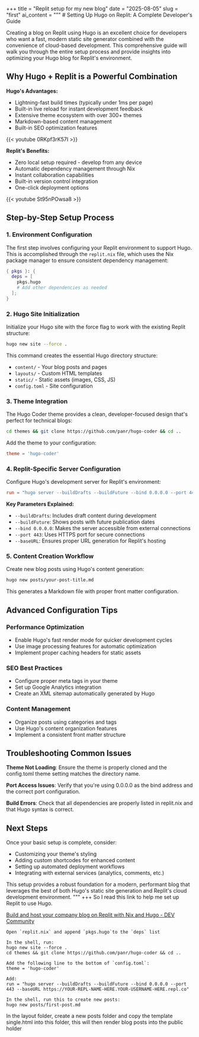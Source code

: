 +++ 
title = "Replit setup for my new blog"
date = "2025-08-05"
slug = "first"
ai_content = """ # Setting Up Hugo on Replit: A Complete Developer's Guide

Creating a blog on Replit using Hugo is an excellent choice for developers who want a fast, modern static site generator combined with the convenience of cloud-based development. This comprehensive guide will walk you through the entire setup process and provide insights into optimizing your Hugo blog for Replit's environment.

## Why Hugo + Replit is a Powerful Combination

**Hugo's Advantages:**
- Lightning-fast build times (typically under 1ms per page)
- Built-in live reload for instant development feedback
- Extensive theme ecosystem with over 300+ themes
- Markdown-based content management
- Built-in SEO optimization features

{{< youtube 0RKpf3rK57I >}}


**Replit's Benefits:**
- Zero local setup required - develop from any device
- Automatic dependency management through Nix
- Instant collaboration capabilities
- Built-in version control integration
- One-click deployment options

{{< youtube St95nPOwsa8 >}}

## Step-by-Step Setup Process

### 1. Environment Configuration

The first step involves configuring your Replit environment to support Hugo. This is accomplished through the `replit.nix` file, which uses the Nix package manager to ensure consistent dependency management:

```nix
{ pkgs }: {
  deps = [
    pkgs.hugo
    # Add other dependencies as needed
  ];
}
```

### 2. Hugo Site Initialization

Initialize your Hugo site with the force flag to work with the existing Replit structure:

```bash
hugo new site --force .
```

This command creates the essential Hugo directory structure:
- `content/` - Your blog posts and pages
- `layouts/` - Custom HTML templates
- `static/` - Static assets (images, CSS, JS)
- `config.toml` - Site configuration

### 3. Theme Integration

The Hugo Coder theme provides a clean, developer-focused design that's perfect for technical blogs:

```bash
cd themes && git clone https://github.com/panr/hugo-coder && cd ..
```

Add the theme to your configuration:
```toml
theme = 'hugo-coder'
```

### 4. Replit-Specific Server Configuration

Configure Hugo's development server for Replit's environment:

```toml
run = "hugo server --buildDrafts --buildFuture --bind 0.0.0.0 --port 443 --baseURL https://YOUR-REPL-NAME-HERE.YOUR-USERNAME-HERE.repl.co"
```

**Key Parameters Explained:**
- `--buildDrafts`: Includes draft content during development
- `--buildFuture`: Shows posts with future publication dates
- `--bind 0.0.0.0`: Makes the server accessible from external connections
- `--port 443`: Uses HTTPS port for secure connections
- `--baseURL`: Ensures proper URL generation for Replit's hosting

### 5. Content Creation Workflow

Create new blog posts using Hugo's content generation:

```bash
hugo new posts/your-post-title.md
```

This generates a Markdown file with proper front matter configuration.

## Advanced Configuration Tips

### Performance Optimization
- Enable Hugo's fast render mode for quicker development cycles
- Use image processing features for automatic optimization
- Implement proper caching headers for static assets

### SEO Best Practices
- Configure proper meta tags in your theme
- Set up Google Analytics integration
- Create an XML sitemap automatically generated by Hugo

### Content Management
- Organize posts using categories and tags
- Use Hugo's content organization features
- Implement a consistent front matter structure

## Troubleshooting Common Issues

**Theme Not Loading**: Ensure the theme is properly cloned and the config.toml theme setting matches the directory name.

**Port Access Issues**: Verify that you're using 0.0.0.0 as the bind address and the correct port configuration.

**Build Errors**: Check that all dependencies are properly listed in replit.nix and that Hugo syntax is correct.

## Next Steps

Once your basic setup is complete, consider:
- Customizing your theme's styling
- Adding custom shortcodes for enhanced content
- Setting up automated deployment workflows
- Integrating with external services (analytics, comments, etc.)

This setup provides a robust foundation for a modern, performant blog that leverages the best of both Hugo's static site generation and Replit's cloud development environment.
"""
+++
So I read this link to help me set up Replit to use Hugo.

[Build and host your company blog on Replit with Nix and Hugo - DEV Community](https://dev.to/ritza/build-and-host-your-company-blog-on-replit-with-nix-and-hugo-k1c)

```
Open `replit.nix` and append `pkgs.hugo`to the `deps` list

In the shell, run:
hugo new site --force .
cd themes && git clone https://github.com/panr/hugo-coder && cd ..

Add the following line to the bottom of `config.toml`:
theme = 'hugo-coder'

Add:
run = "hugo server --buildDrafts --buildFuture --bind 0.0.0.0 --port 443 --baseURL https://YOUR-REPL-NAME-HERE.YOUR-USERNAME-HERE.repl.co"

In the shell, run this to create new posts:
hugo new posts/first-post.md
``` 
In the layout folder, create a new posts folder and copy the template single.html into this folder, this will then render blog posts into the public holder 